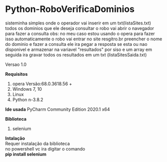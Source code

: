 # Python-RoboVerificaDominios
 sisteminha simples onde o operador vai inserir em um txt(listaSites.txt) todos os dominios que ele deseja consultar
 o robo vai abrir o navegador para fazer a consulta obs: no meu caso estou usando o opera para fazer isso
automaticamente o robo vai entrar no site resgitro.br preencher o nome do dominio e fazer a consulta
ele ira pegar a resposta se esta ou nao disponivel e armazenar na variavel "resultados" por siso e um array
em seguida ira gravar todos os resultados em um txt (listaSitesSaida.txt)
 
 
Versao 1.0

<b>Requisitos</b>
<ol>
 <li>opera Versão:68.0.3618.56 +</li>
 <li>Windows 7, 10</li>
 <li>Linux</li>
 <li>Python n-3.8.2</li>
</ol>

<b>Ide usada</b>
PyCharm Community Edition 2020.1 x64

<b>Biblioteca</b>
<ol>
 <li>selenium</li>
</ol>


<b>Intalação</b><br>
Requer instalação da biblioteca<br>
no powershell vc ira digitar o comando <br>
<b>pip install selenium<b>
